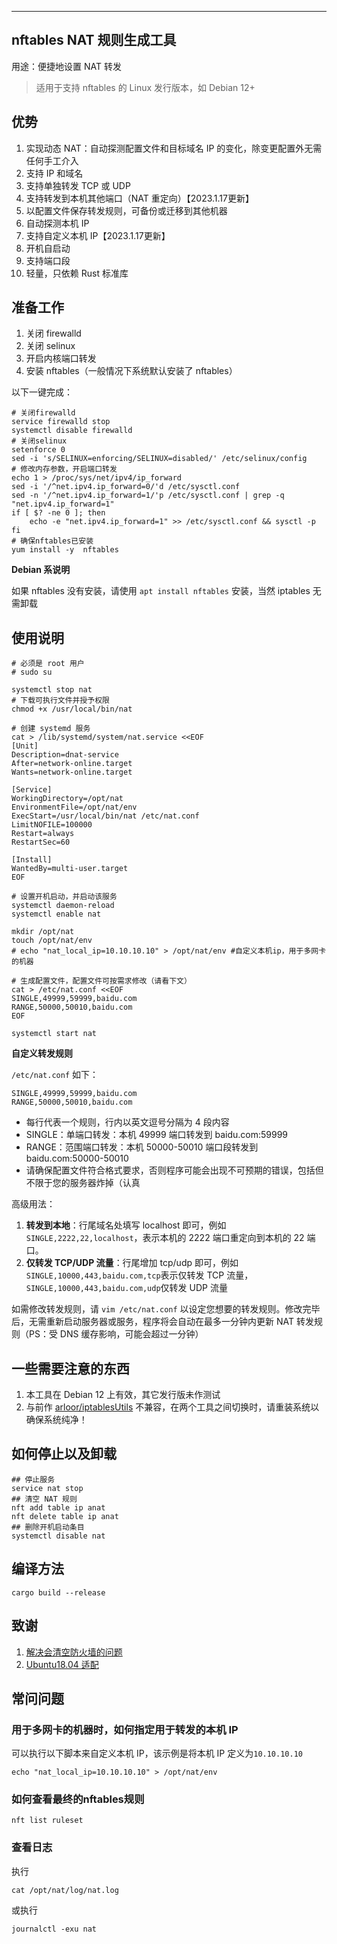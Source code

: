 -----------------------------------------------------------------

## nftables NAT 规则生成工具

用途：便捷地设置 NAT 转发

> 适用于支持 nftables 的 Linux 发行版本，如 Debian 12+

## 优势

1. 实现动态 NAT：自动探测配置文件和目标域名 IP 的变化，除变更配置外无需任何手工介入
2. 支持 IP 和域名
3. 支持单独转发 TCP 或 UDP
4. 支持转发到本机其他端口（NAT 重定向）【2023.1.17更新】
5. 以配置文件保存转发规则，可备份或迁移到其他机器
6. 自动探测本机 IP
7. 支持自定义本机 IP【2023.1.17更新】
8. 开机自启动
9. 支持端口段
10. 轻量，只依赖 Rust 标准库

## 准备工作

1. 关闭 firewalld
2. 关闭 selinux
3. 开启内核端口转发
4. 安装 nftables（一般情况下系统默认安装了 nftables）

以下一键完成：

```shell
# 关闭firewalld
service firewalld stop
systemctl disable firewalld
# 关闭selinux
setenforce 0
sed -i 's/SELINUX=enforcing/SELINUX=disabled/' /etc/selinux/config  
# 修改内存参数，开启端口转发
echo 1 > /proc/sys/net/ipv4/ip_forward
sed -i '/^net.ipv4.ip_forward=0/'d /etc/sysctl.conf
sed -n '/^net.ipv4.ip_forward=1/'p /etc/sysctl.conf | grep -q "net.ipv4.ip_forward=1"
if [ $? -ne 0 ]; then
    echo -e "net.ipv4.ip_forward=1" >> /etc/sysctl.conf && sysctl -p
fi
# 确保nftables已安装
yum install -y  nftables
```

**Debian 系说明**

如果 nftables 没有安装，请使用 `apt install nftables` 安装，当然 iptables 无需卸载

## 使用说明

```shell
# 必须是 root 用户
# sudo su

systemctl stop nat
# 下载可执行文件并授予权限
chmod +x /usr/local/bin/nat

# 创建 systemd 服务
cat > /lib/systemd/system/nat.service <<EOF
[Unit]
Description=dnat-service
After=network-online.target
Wants=network-online.target

[Service]
WorkingDirectory=/opt/nat
EnvironmentFile=/opt/nat/env
ExecStart=/usr/local/bin/nat /etc/nat.conf
LimitNOFILE=100000
Restart=always
RestartSec=60

[Install]
WantedBy=multi-user.target
EOF

# 设置开机启动，并启动该服务
systemctl daemon-reload
systemctl enable nat

mkdir /opt/nat
touch /opt/nat/env
# echo "nat_local_ip=10.10.10.10" > /opt/nat/env #自定义本机ip，用于多网卡的机器

# 生成配置文件，配置文件可按需求修改（请看下文）
cat > /etc/nat.conf <<EOF
SINGLE,49999,59999,baidu.com
RANGE,50000,50010,baidu.com
EOF

systemctl start nat
```

**自定义转发规则**

`/etc/nat.conf` 如下：

```
SINGLE,49999,59999,baidu.com
RANGE,50000,50010,baidu.com
```

- 每行代表一个规则，行内以英文逗号分隔为 4 段内容
- SINGLE：单端口转发：本机 49999 端口转发到 baidu.com:59999
- RANGE：范围端口转发：本机 50000-50010 端口段转发到 baidu.com:50000-50010
- 请确保配置文件符合格式要求，否则程序可能会出现不可预期的错误，包括但不限于您的服务器炸掉（认真

高级用法：

1. **转发到本地**：行尾域名处填写 localhost 即可，例如`SINGLE,2222,22,localhost`，表示本机的 2222 端口重定向到本机的 22 端口。
2. **仅转发 TCP/UDP 流量**：行尾增加 tcp/udp 即可，例如`SINGLE,10000,443,baidu.com,tcp`表示仅转发 TCP 流量，`SINGLE,10000,443,baidu.com,udp`仅转发 UDP 流量

如需修改转发规则，请 `vim /etc/nat.conf` 以设定您想要的转发规则。修改完毕后，无需重新启动服务器或服务，程序将会自动在最多一分钟内更新 NAT 转发规则（PS：受 DNS 缓存影响，可能会超过一分钟）

## 一些需要注意的东西

1. 本工具在 Debian 12 上有效，其它发行版未作测试
2. 与前作 [arloor/iptablesUtils](https://github.com/arloor/iptablesUtils) 不兼容，在两个工具之间切换时，请重装系统以确保系统纯净！

## 如何停止以及卸载

```shell
## 停止服务
service nat stop
## 清空 NAT 规则
nft add table ip anat
nft delete table ip anat
## 删除开机启动条目
systemctl disable nat
```

## 编译方法

```shell
cargo build --release
```

## 致谢

1. [解决会清空防火墙的问题](https://github.com/arloor/nftables-nat-rust/pull/6)
2. [Ubuntu18.04 适配](https://github.com/arloor/nftables-nat-rust/issues/1)

## 常问问题

### 用于多网卡的机器时，如何指定用于转发的本机 IP

可以执行以下脚本来自定义本机 IP，该示例是将本机 IP 定义为`10.10.10.10`

```shell
echo "nat_local_ip=10.10.10.10" > /opt/nat/env
```

### 如何查看最终的nftables规则

```shell
nft list ruleset
```

### 查看日志

执行

```shell
cat /opt/nat/log/nat.log
```

或执行

```shell
journalctl -exu nat
```
